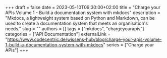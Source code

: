 +++ 
draft = false
date = 2023-05-10T09:30:00+02:00
title = "Charge your APIs Volume 1 - Build a documentation system with mkdocs"
description = "Mkdocs, a lightweight system based on Python and Markdown, can be used to create a documentation system that meets an organisation's needs."
slug = ""
authors = []
tags = ["mkdocs", "chargeyourapis"]
categories = ["API Documentation"]
externalLink = "https://www.codecentric.de/wissens-hub/blog/charge-your-apis-volume-1-build-a-documentation-system-with-mkdocs"
series = ["Charge your APIs"]
+++
